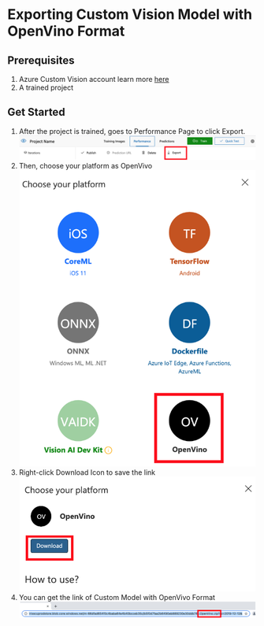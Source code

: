# Exporting Custom Vision Model with OpenVino Format
## Prerequisites
1. Azure Custom Vision account
learn more [here](https://azure.microsoft.com/en-us/services/cognitive-services/custom-vision-service/)
2. A trained project
## Get Started 
1. After the project is trained, goes to Performance Page to click Export.
![arch_img](../assets/step1_20210929.png?raw=true)
2. Then, choose your platform as OpenVivo
![arch_img](../assets/step2_20210929.png?raw=true)
3. Right-click Download Icon to save the link 
![arch_img](../assets/step3_20210929.png?raw=true)
4. You can get the link of Custom Model with OpenVivo Format
![arch_img](../assets/step4_20210929.png?raw=true) 
